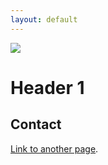 ```yaml
---
layout: default
---
```


<img src="KSU Mountain Logo.png" />

# Header 1

## Contact
[Link to another page](./another-page.html).